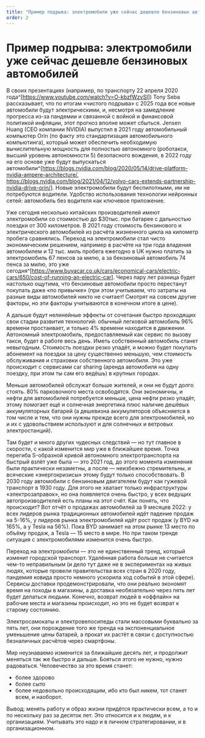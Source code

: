 ```yaml
---
title: "Пример подрыва: электромобили уже сейчас дешевле бензиновых автомобилей"
order: 2
---
```


# Пример подрыва: электромобили уже сейчас дешевле бензиновых автомобилей

В своих презентациях (например, по транспорту 22 апреля 2020 года^[<https://www.youtube.com/watch?v=O-kbzfWzvSI>]) Tony Seba рассказывает, что по итогам «чистого подрыва» с 2025 года все новые автомобили будут электрическими, и, несмотря на замедление прогресса из-за пандемии и связанной с войной и финансовой политикой инфляции, этот прогноз вполне может сбыться. Jensen Huang (CEO компании NVIDIA) выпустил в 2021 году автомобильный компьютер Orin (по факту это стандартизация автомобильного компьютинга), который может обеспечить необходимую вычислительную мощность для полностью автономного (роботакси, высший уровень автономности 5) безопасного вождения, в 2022 году на его основе уже будут выпускаться автомобили^[<https://blogs.nvidia.com/blog/2020/05/14/drive-platform-nvidia-ampere-architecture/>, <https://blogs.nvidia.com/blog/2021/04/12/volvo-cars-extends-partnership-nvidia-drive-orin/>]. Новые электромобили будут беспилотными, им не потребуются водители. Удобство использования технологии нейронных сетей: автомобиль без водителя как ключевое приложение.

Уже сегодня несколько китайских производителей имеют электромобили со стоимостью до $30тыс. при батарее с дальностью поездки от 300 километров. В 2021 году стоимость бензинового и электрического автомобилей из расчёта жизненного цикла на километр пробега сравнялись. Переход на электромобили стал чисто экономическим решением, например в расчёте на три года владения автомобилем и 12 тыс. миль пробега ежегодно в UK нужно платить за электромобиль 67 пенсов за милю, а за бензиновый автомобиль 74 пенса за милю, это уже сегодня^[<https://www.buyacar.co.uk/cars/economical-cars/electric-cars/650/cost-of-running-an-electric-car>]. Через пару лет разница будет настолько ощутима, что бензиновые автомобили просто перестанут покупать даже «по привычке» (при этом учитываем, что затраты на разные виды автомобилей никто не считает! Смотрят на совсем другие факторы, но эти факторы учитываются в конечном итоге в цене).

А дальше будут нелинейные эффекты от сочетания быстро проходящих свои стадии развития технологий: обычный легковой автомобиль 96% времени простаивает, и только 4% времени находится в движении. Автономный электромобиль, предоставляемый как сервис по вызову такси, будет в работе весь день. Иметь собственный автомобиль станет невыгодным. Стоимость поездки резко упадёт, и можно будет покупать абонемент на поездки за цену существенно меньшую, чем стоимость обслуживания и страховки собственного автомобиля. Это уже происходит с сервисами car sharing (аренда автомобиля на одну поездку, при этом ты сам его ведёшь) в крупных городах.

Меньше автомобилей обслужат больше жителей, и они не будут долго стоять. 80% парковочного места освободятся. Они экономичны, и нефти для автомобилей потребуется меньше, цена нефти резко упадёт, этому помогает ещё и солнечная энергетика плюс наличие дешёвых аккумуляторных батарей (а дешевизна аккумуляторов объясняется в том числе и тем, что они нужны прежде всего для электромобилей, но и их с удовольствием используют и для солнечных и ветровых электростанций).

Там будет и много других чудесных следствий — но тут главное в скорости, с какой изменится мир уже в ближайшее время. Точка перегиба S-образной кривой автономного электротранспорта на быстрый взлёт уже была — это 2021 год, до этого момента изменения были практически незаметны, а после — неизбежно стремительны, и всяческие «энергокризисы» этому будут только способствовать. В 2030 году автомобили с бензиновым двигателем будут как гужевой транспорт в 1930 году. Для этого не хватает только инфраструктуры «электрозаправок», но она появляется очень быстро, у всех ведущих автопроизводителей есть планы на этот счёт. Как понять, что происходит? Вот отчёт о продажах автомобилей за 9 месяцев 2022: у всех лидеров рынка традиционных автомобилей идёт падение продаж на 5-16%, у лидеров рынка электромобилей идёт рост продаж (у BYD на 165%, а у Tesla на 56%). Пока BYD занимает на этом рынке 13 место по объёму продаж, а Tesla — 15 место в мире. Но при таком тренде ситуация с электромобилями изменится очень быстро.

Переход на электромобили — это не единственный тренд, который изменит городской транспорт. Удалённая работа больше не считается чем-то неправильным (и дело тут даже не в экспериментах на живых людях, которые провели правительства всех стран в 2020 году, пандемия ковида просто немного ускорила ход событий в этой сфере). Сервисы доставки продемонстрировали, что они реально экономят время на походы в магазины, а доставка необязательно через пять лет будет делаться людьми. Конечно, возврат людей в «оффлайн» на рабочие места и магазины происходит, но это не будет возврат к старому состоянию.

Электросамокаты и электровелосипеды стали массовыми буквально за пять лет, они порождение того же тренда на экспоненциальное уменьшение цены батарей, а прокат их растёт в связи с доступностью безналичных расчётов через смартфоны.

Мир неузнаваемо изменится за ближайшие десять лет, и продолжит меняться так же быстро и дальше. Бояться этого не нужно, нужно радоваться. Человечество за это время станет:

* более здорово
* более сыто
* более недовольно происходящим, ибо кто был никем, тот станет всем, и наоборот.

Вывод: менять работу и образ жизни придётся практически всем, а то и по нескольку раз за десяток лет. Это относится и к людям, и к организациям. Учитывать это надо и в личном стратегировании, и в организационном.